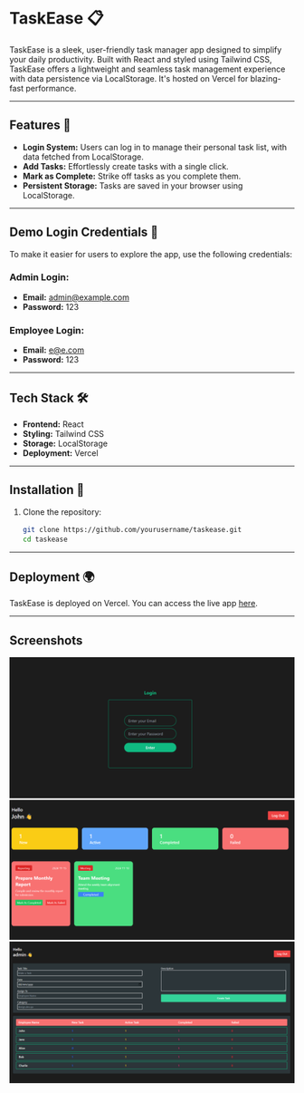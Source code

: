 # TaskEase 📋

TaskEase is a sleek, user-friendly task manager app designed to simplify your daily productivity. Built with React and styled using Tailwind CSS, TaskEase offers a lightweight and seamless task management experience with data persistence via LocalStorage. It's hosted on Vercel for blazing-fast performance.

---

## Features 🌟

- **Login System:** Users can log in to manage their personal task list, with data fetched from LocalStorage.
- **Add Tasks:** Effortlessly create tasks with a single click.
- **Mark as Complete:** Strike off tasks as you complete them.
- **Persistent Storage:** Tasks are saved in your browser using LocalStorage.

---

## Demo Login Credentials 🔑

To make it easier for users to explore the app, use the following credentials:

### Admin Login:

- **Email:** admin@example.com
- **Password:** 123

### Employee Login:

- **Email:** e@e.com
- **Password:** 123

---

## Tech Stack 🛠️

- **Frontend:** React
- **Styling:** Tailwind CSS
- **Storage:** LocalStorage
- **Deployment:** Vercel

---

## Installation 🚀

1. Clone the repository:
   ```bash
   git clone https://github.com/yourusername/taskease.git
   cd taskease
   ```

---

## Deployment 🌍

TaskEase is deployed on Vercel. You can access the live app [here](https://react-ems-sage.vercel.app/).

---

## Screenshots

![Login Page](images/Login.png)
![Employee Dashboard](images/employeeDashboard.png)
![Admin Dashboard](images/adminDashboard.png)
